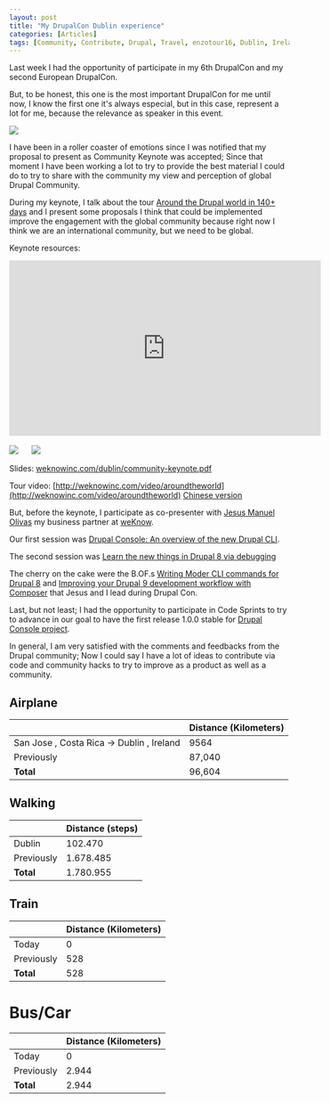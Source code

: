 ```yaml
---
layout: post
title: "My DrupalCon Dublin experience"
categories: [Articles]
tags: [Community, Contribute, Drupal, Travel, enzotour16, Dublin, Ireland, DrupalCon]
---
```


Last week  I had the opportunity of participate in my 6th DrupalCon and my second European DrupalCon.

But, to be honest, this one is the most important DrupalCon for me until now, I know the first one it's always especial, but in this case, represent a lot for me, because the relevance as speaker in this event.

<img style="margin-right: 20px;" src="{{site.url }}/assets/img/drupalcon-group-photo.jpg"/>

I have been in a roller coaster of emotions since I was notified that my proposal to present as Community Keynote was accepted; Since that moment I have been working a lot to try to provide the best material I could do to try to share with the community my view and perception of global Drupal Community.

During my keynote, I talk about the tour [Around the Drupal world in 140+ days](http://enzolutions.com/articles/2016/01/19/around-the-drupal-world-in-120-days) and I present some proposals I think that could be implemented improve the engagement with the global community because right now I think we are an international community, but we need to be global. 

Keynote resources:

<iframe width="560" height="315" src="https://www.youtube.com/embed/clxizOD0IbY" frameborder="0" allowfullscreen></iframe>
<br/><br/>
<img style="margin-right: 20px;" src="{{site.url }}/assets/img/community_keynote.jpg"/>

<img style="margin-right: 20px;" src="{{site.url }}/assets/img/community_keynote-qa.jpg"/>


Slides: [weknowinc.com/dublin/community-keynote.pdf](http://weknowinc.com/dublin/community-keynote.pdf)

Tour video: [http://weknowinc.com/video/aroundtheworld](http://weknowinc.com/video/aroundtheworld)
[Chinese version](http://v.youku.com/v_show/id_XMTczNzc3Nzc5Mg==.html)


But, before the keynote, I participate as co-presenter with [Jesus Manuel Olivas]() my business partner at [weKnow](http://weknowinc.com).

Our first session was [Drupal Console: An overview of the new Drupal CLI](https://events.drupal.org/dublin2016/sessions/drupal-console-overview-new-drupal-cli).

The second session was [Learn the new things in Drupal 8 via debugging](https://events.drupal.org/dublin2016/sessions/learn-new-things-drupal-8-debugging)

The cherry on the cake were the B.OF.s [Writing Moder CLI commands for Drupal 8](https://events.drupal.org/dublin2016/bofs/writing-modern-cli-commands-drupal-8) and [Improving your Drupal 9 development workflow with Composer](https://events.drupal.org/dublin2016/bofs/improving-your-drupal-8-development-workflow-using-composer) that Jesus and I lead during Drupal Con.

Last, but not least; I had the opportunity to participate in Code Sprints to try to advance in our goal to have the first release 1.0.0 stable for [Drupal Console project](http://drupalconsole.com).

In general, I am very satisfied with the comments and feedbacks from the Drupal community; Now I could say I have a lot of ideas to contribute via code and community hacks to try to improve as a product as well as a community.

## Airplane
|  | Distance (Kilometers) |
|---|---|
| San Jose , Costa Rica  &#8594; Dublin , Ireland| 9564 | 
| Previously  | 87,040 |
| **Total**  | 96,604 |

## Walking
|  | Distance (steps) |
|---|---|
| Dublin | 102.470  |
| Previously  | 1.678.485 |
| **Total**  | 1.780.955 |

## Train
|  | Distance (Kilometers) |
|---|---|
| Today |  0    |
| Previously  | 528 |
| **Total**  | 528 |

# Bus/Car
|  | Distance (Kilometers) |
|---|---|
| Today  |  0    |
| Previously  | 2.944 |
| **Total**  | 2.944 |
